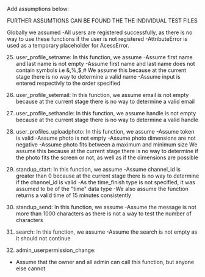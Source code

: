 Add assumptions below:

FURTHER ASSUMTIONS CAN BE FOUND THE THE INDIVIDUAL TEST FILES

Globally we assumed
-All users are registered successfully, as there is no way to use these functions
if the user is not registered
-AttributeError is used as a temporary placeholder for AcessError.

25. user_profile_setname:
In this function, we assume
-Assume first name and last name is not empty
-Assume first name and last name does not contain symbols i.e &,%,$,#
We assume this because at the current stage there is no way to determine a valid 
name
-Assume input is entered respectivly to the order specified

26. user_profile_setemail:
In this function, we assume email is not empty because at the current stage 
there is no way to determine a valid email

27. user_profile_sethandle:
In this function, we assume handle is not empty because at the current stage 
there is no way to determine a valid handle

28. user_profiles_uploadphoto:
In this function, we assume
-Assume token is valid
-Assume photo is not empty
-Assume photo dimensions are not negative
-Assume photo fits between a maximum and minimum size
We assume this because at the current stage there is no way to determine if the 
photo fits the screen or not, as well as if the dimensions are possible

29. standup_start:
In this function, we assume
-Assume channel_id is greater than 0 because at the current stage there is no 
way to determine if the channel_id is valid
-As the time_finish type is not specified, it was assumed to be of the "time"
data type
-We also assume the function returns a valid time of 15 minutes consistently

30. standup_send:
In this function, we assume
-Assume the message is not more than 1000 characters as there is not a way to
test the number of characters

31. search:
In this function, we assume
-Assume the search is not empty as it should not continue

32. admin_userpermission_change:
- Assume that the owner and all admin can call this function, 
but anyone else cannot
